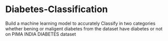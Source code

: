 # Diabetes-Classification
Build a machine learning model to accurately Classify in two categories whether bening or maligent diabetes from the dataset have diabetes or not on PIMA INDIA DIABETES dataset
